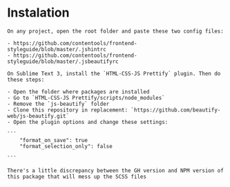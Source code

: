 # Instalation

	On any project, open the root folder and paste these two config files:

	- https://github.com/contentools/frontend-styleguide/blob/master/.jshintrc
	- https://github.com/contentools/frontend-styleguide/blob/master/.jsbeautifyrc

	On Sublime Text 3, install the `HTML-CSS-JS Prettify` plugin. Then do these steps:

	- Open the folder where packages are installed
	- Go to `HTML-CSS-JS Prettify/scripts/node_modules`
	- Remove the `js-beautify` folder
	- Clone this repository in replacement: `https://github.com/beautify-web/js-beautify.git`
	- Open the plugin options and change these settings:

	```
		"format_on_save": true
		"format_selection_only": false

	```

	There's a little discrepancy between the GH version and NPM version of this package that will mess up the SCSS files